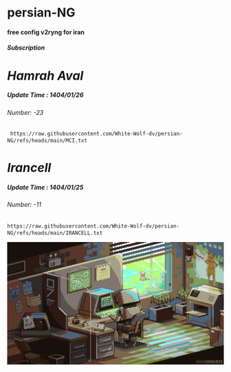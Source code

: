 # persian-NG

#### free config v2ryng for iran

##### Subscription

  # *****Hamrah Aval*****
  
<h5>Update Time : 1404/01/26</h5>

<h6>Number: -23</h6>

     https://raw.githubusercontent.com/White-Wolf-dv/persian-NG/refs/heads/main/MCI.txt

# *****Irancell*****

<h5>Update Time : 1404/01/25</h5>

<h6>Number: -11 </h6>

    https://raw.githubusercontent.com/White-Wolf-dv/persian-NG/refs/heads/main/IRANCELL.txt

<p align="center">
<img  src="https://github.com/White-Wolf-dv/White-Wolf-dv/blob/main/Gif/14.gif">
</p>
